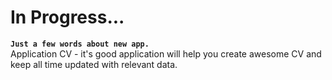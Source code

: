 # In Progress...
**`Just a few words about new app.`**\
Application CV - it's good application will help you create awesome CV and keep all time updated with relevant data.
